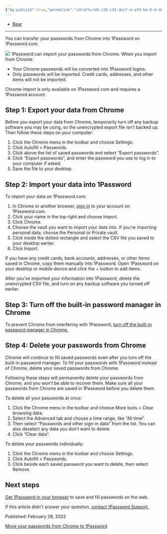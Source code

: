```yaml
---
{"dg-publish":true,"permalink":"/drafts/e0-c10-c41-decf-4-afd-be-6-b-de-4-acd-6-aba-75/","dgHomeLink":true,"dgPassFrontmatter":false}
---
```




- [Bear](bear://x-callback-url/open-note?id=BDA8F327-5A2B-4C51-9124-3E321E028C14-4569-0000007F5F2C82CD)
---

You can transfer your passwords from Chrome into 1Password on 1Password.com.

![](&&&SFLOCALFILEPATH&&&import-suitcases.png)
1Password can import your passwords from Chrome. When you import from Chrome:

- Your Chrome passwords will be converted into 1Password logins.
- Only passwords will be imported. Credit cards, addresses, and other items will not be imported.

Chrome import is only available on 1Password.com and requires a 1Password account.

## Step 1: Export your data from Chrome

Before you export your data from Chrome, temporarily turn off any backup software you may be using, so the unencrypted export file isn’t backed up. Then follow these steps on your computer:

1. Click the Chrome menu      in the toolbar and choose Settings.
2. Click Autofill > Passwords.
3. Click      above the list of saved passwords and select “Export passwords”.
4. Click “Export passwords”, and enter the password you use to log in to your computer if asked.
5. Save the file to your desktop.

## Step 2: Import your data into 1Password

To import your data on 1Password.com:

1. In Chrome or another browser, [sign in](https://start.1password.com/signin) to your account on 1Password.com.
2. Click your name in the top right and choose Import.
3. Click Chrome.
4. Choose the vault you want to import your data into. If you’re importing personal data, choose the Personal or Private vault.
5. Click inside the dotted rectangle and select the CSV file you saved to your desktop earlier.
6. Click Import.

If you have any credit cards, bank accounts, addresses, or other items saved in Chrome, copy them manually into 1Password. Open 1Password on your desktop or mobile device and click the + button to add items.

After you’ve imported your information into 1Password, delete the unencrypted CSV file, and turn on any backup software you turned off earlier.

## Step 3: Turn off the built-in password manager in Chrome

To prevent Chrome from interfering with 1Password, [turn off the built-in password manager in Chrome.](https://support.1password.com/disable-browser-password-manager/)

## Step 4: Delete your passwords from Chrome

Chrome will continue to fill saved passwords even after you turn off the built-in password manager. To fill your passwords with 1Password instead of Chrome, delete your saved passwords from Chrome.

Following these steps will permanently delete your passwords from Chrome, and you won’t be able to recover them. Make sure all your passwords from Chrome are saved in 1Password before you delete them.

To delete all your passwords at once:

1. Click the Chrome menu      in the toolbar and choose More tools > Clear browsing data.
2. Select the Advanced tab and choose a time range, like “All time”.
3. Then select “Passwords and other sign-in data” from the list. You can also deselect any data you don’t want to delete.
4. Click “Clear data”.

To delete your passwords individually:

1. Click the Chrome menu      in the toolbar and choose Settings.
2. Click Autofill > Passwords.
3. Click      beside each saved password you want to delete, then select Remove.

## Next steps

[Get 1Password in your browser](https://support.1password.com/getting-started-browser/) to save and fill passwords on the web.

If this article didn't answer your question, [contact 1Password Support.](https://support.1password.com/contact/?o=https%3a%2f%2fsupport.1password.com%2fimport-chrome%2f)

Published: February 28, 2022

[Move your passwords from Chrome to 1Password](https://support.1password.com/import-chrome/) 
